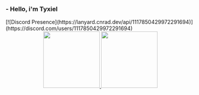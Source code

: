  ### - Hello, i'm Tyxiel
<div style="justify-content: center"> [![Discord Presence](https://lanyard.cnrad.dev/api/1117850429972291694)](https://discord.com/users/1117850429972291694) </div>

<div align="center">
  <a href="https://github.com/Tyxiel">
    <img height="150em" src="https://github-readme-stats.vercel.app/api?username=Tyxiel&show_icons=true&theme=dark&include_all_commits=true&count_private=true"/>
    <img height="150em" src="https://github-readme-stats.vercel.app/api/top-langs/?username=Tyxiel&layout=compact&langs_count=5&theme=dark"/>
<div>
